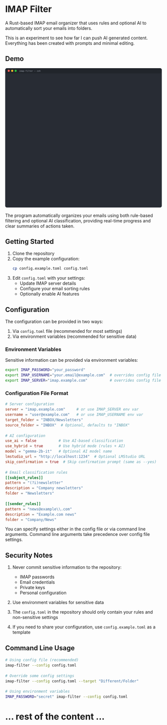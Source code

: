 # IMAP Filter

A Rust-based IMAP email organizer that uses rules and optional AI to automatically sort your emails into folders.

This is an experiment to see how far I can push AI generated content. Everything has been created with prompts and minimal editing.

## Demo

![Terminal Demo](demo.svg)

The program automatically organizes your emails using both rule-based filtering and optional AI classification, providing real-time progress and clear summaries of actions taken.

## Getting Started

1. Clone the repository
2. Copy the example configuration:
   ```bash
   cp config.example.toml config.toml
   ```
3. Edit `config.toml` with your settings:
   - Update IMAP server details
   - Configure your email sorting rules
   - Optionally enable AI features

## Configuration

The configuration can be provided in two ways:
1. Via `config.toml` file (recommended for most settings)
2. Via environment variables (recommended for sensitive data)

### Environment Variables

Sensitive information can be provided via environment variables:
```bash
export IMAP_PASSWORD="your_password"
export IMAP_USERNAME="your.email@example.com"  # overrides config file
export IMAP_SERVER="imap.example.com"          # overrides config file
```

### Configuration File Format

```toml
# Server configuration
server = "imap.example.com"     # or use IMAP_SERVER env var
username = "user@example.com"   # or use IMAP_USERNAME env var
target_folder = "INBOX/Newsletters"
source_folder = "INBOX"  # Optional, defaults to "INBOX"

# AI configuration
use_ai = false          # Use AI-based classification
use_hybrid = true       # Use hybrid mode (rules + AI)
model = "gemma-2b-it"   # Optional AI model name
lmstudio_url = "http://localhost:1234"  # Optional LMStudio URL
skip_confirmation = true  # Skip confirmation prompt (same as --yes)

# Email classification rules
[[subject_rules]]
pattern = "(?i)newsletter"
description = "Company newsletters"
folder = "Newsletters"

[[sender_rules]]
pattern = "news@example\\.com"
description = "Example.com news"
folder = "Company/News"
```

You can specify settings either in the config file or via command line arguments. Command line arguments take precedence over config file settings.

## Security Notes

1. Never commit sensitive information to the repository:
   - IMAP passwords
   - Email credentials
   - Private keys
   - Personal configuration

2. Use environment variables for sensitive data
3. The `config.toml` in the repository should only contain your rules and non-sensitive settings
4. If you need to share your configuration, use `config.example.toml` as a template

## Command Line Usage

```bash
# Using config file (recommended)
imap-filter --config config.toml

# Override some config settings
imap-filter --config config.toml --target "Different/Folder"

# Using environment variables
IMAP_PASSWORD="secret" imap-filter --config config.toml
```

# ... rest of the content ... 
